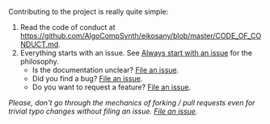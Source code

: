 Contributing to the project is really quite simple:

1. Read the code of conduct at <https://github.com/AlgoCompSynth/eikosany/blob/master/CODE_OF_CONDUCT.md>.
2. Everything starts with an issue. See [Always start with an issue](https://about.gitlab.com/2016/03/03/start-with-an-issue/) for the philosophy.
    * Is the documentation unclear? [File an issue](https://github.com/AlgoCompSynth/eikosany/issues/new).
    * Did you find a bug? [File an issue](https://github.com/AlgoCompSynth/eikosany/issues/new).
    * Do you want to request a feature? [File an issue](https://github.com/AlgoCompSynth/eikosany/issues/new).

*Please, don't go through the mechanics of forking / pull requests even for trivial typo changes without filing an issue. [File an issue](https://github.com/AlgoCompSynth/eikosany/issues/new).*
